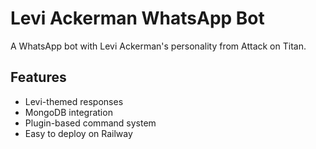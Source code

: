 # Levi Ackerman WhatsApp Bot 
 
A WhatsApp bot with Levi Ackerman's personality from Attack on Titan. 
 
## Features 
 
- Levi-themed responses 
- MongoDB integration 
- Plugin-based command system 
- Easy to deploy on Railway 
